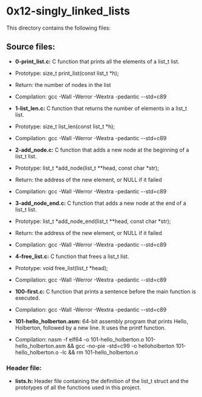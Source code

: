 # 0x12-singly_linked_lists

This directory contains the following files:

## Source files:

* **0-print_list.c:** C function that prints all the elements of a list_t list.
 * Prototype: size_t print_list(const list_t *h);
 * Return: the number of nodes in the list
 * Compilation: gcc -Wall -Werror -Wextra -pedantic --std=c89

* **1-list_len.c:** C function that returns the number of elements in a list_t list.
 * Prototype: size_t list_len(const list_t *h);
 * Compilation: gcc -Wall -Werror -Wextra -pedantic --std=c89

* **2-add_node.c:** C function that adds a new node at the beginning of a list_t list.
 * Prototype: list_t *add_node(list_t **head, const char *str);
 * Return: the address of the new element, or NULL if it failed
 * Compilation: gcc -Wall -Werror -Wextra -pedantic --std=c89

* **3-add_node_end.c:** C function that adds a new node at the end of a list_t list.
 * Prototype: list_t *add_node_end(list_t **head, const char *str);
 * Return: the address of the new element, or NULL if it failed
 * Compilation: gcc -Wall -Werror -Wextra -pedantic --std=c89

* **4-free_list.c:** C function that frees a list_t list.
 * Prototype: void free_list(list_t *head);
 * Compilation: gcc -Wall -Werror -Wextra -pedantic --std=c89

* **100-first.c:** C function that prints a sentence before the main function is executed.
 * Compilation: gcc -Wall -Werror -Wextra -pedantic --std=c89

* **101-hello_holberton.asm:** 64-bit assembly program that prints Hello, Holberton, followed by a new line. It uses the printf function.
 * Compilation: nasm -f elf64 -o 101-hello_holberton.o 101-hello_holberton.asm && gcc -no-pie -std=c99 -o helloholberton 101-hello_holberton.o -lc && rm 101-hello_holberton.o

### Header file:

* **lists.h:** Header file containing the definition of the list_t struct and the prototypes of all the functions used in this project.
